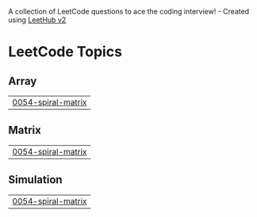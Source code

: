 A collection of LeetCode questions to ace the coding interview! - Created using [LeetHub v2](https://github.com/arunbhardwaj/LeetHub-2.0)
<!---LeetCode Topics Start-->
# LeetCode Topics
## Array
|  |
| ------- |
| [0054-spiral-matrix](https://github.com/AkashYadav-0017/DSA/tree/master/0054-spiral-matrix) |
## Matrix
|  |
| ------- |
| [0054-spiral-matrix](https://github.com/AkashYadav-0017/DSA/tree/master/0054-spiral-matrix) |
## Simulation
|  |
| ------- |
| [0054-spiral-matrix](https://github.com/AkashYadav-0017/DSA/tree/master/0054-spiral-matrix) |
<!---LeetCode Topics End-->